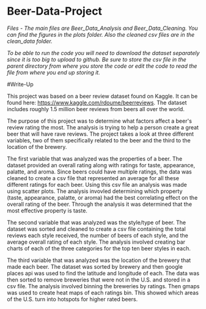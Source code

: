 # Beer-Data-Project

*Files - The main files are Beer_Data_Analysis and Beer_Data_Cleaning.  You can find the figures in the plots folder.  Also the cleaned csv files are in the clean_data folder.*

*To be able to run the code you will need to download the dataset separately since it is too big to upload to github.  Be sure to store the csv file in the parent directory from where you store the code or edit the code to read the file from where you end up storing it.*


#Write-Up

This project was based on a beer review dataset found on Kaggle. It can be found here: https://www.kaggle.com/rdoume/beerreviews.  The dataset includes roughly 1.5 million beer reviews from beers all over the world.  

The purpose of this project was to determine what factors affect a beer's review rating the most.  The analysis is trying to help a person create a great beer that will have rave reviews.  The project takes a look at three different variables, two of them specifically related to the beer and the third to the location of the brewery.

The first variable that was analyzed was the properties of a beer.  The dataset provided an overall rating along with ratings for taste, appearance, palatte, and  aroma.  Since beers could have multiple ratings, the data was cleaned to create a csv file that represented an average for all these different ratings for each beer.  Using this csv file an analysis was made using scatter plots.  The analysis invovled determining which property (taste, appearance, palatte, or aroma) had the best correlating effect on the overall rating of the beer.  Through the analysis it was determined that the most effective property is taste.

The second variable that was analyzed was the style/type of beer.  The dataset was sorted and cleaned to create a csv file containing the total reviews each style received, the number of beers of each style, and the average overall rating of each style.  The analysis involved creating bar charts of each of the three categories for the top ten beer styles in each.

The third variable that was analyzed was the location of the brewery that made each beer.  The dataset was sorted by brewery and then google places api was used to find the latitude and longitude of each.  The data was then sorted to remove breweries that were not in the U.S. and stored in a csv file.  The analysis involved binning the breweries by ratings.  Then gmaps was used to create heat maps of each ratings bin.  This showed which areas of the U.S. turn into hotspots for higher rated beers.